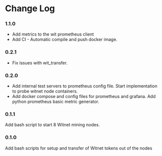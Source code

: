 # Change Log

### 1.1.0
 - Add metrics to the wit prometheus client
 - Add CI - Automatic compile and push docker image.

### 0.2.1
 - Fix issues with wit_transfer.
### 0.2.0
 - Add internal test servers to prometheus config file. Start implementation to probe witnet node containers.
 - Add docker compose and config files for prometheus and grafana. Add python prometheus basic metric generator.
 
### 0.1.1
Add bash script to start 8 Witnet mining nodes.

### 0.1.0
Add bash scripts for setup and transfer of Witnet tokens out of the nodes
